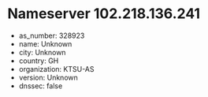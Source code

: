 # Nameserver 102.218.136.241

* as_number: 328923
* name: Unknown
* city: Unknown
* country: GH
* organization: KTSU-AS
* version: Unknown
* dnssec: false
